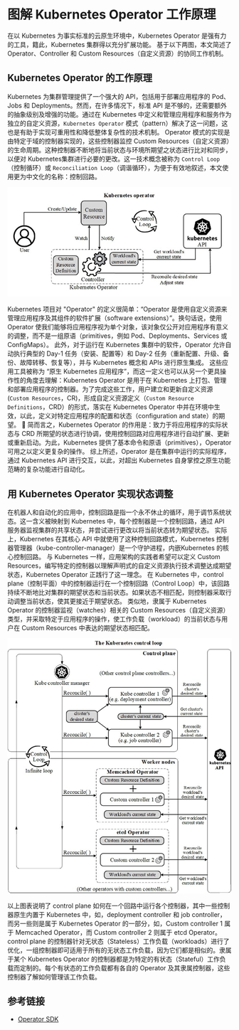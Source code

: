 # 图解 Kubernetes Operator 工作原理

在以 Kubernetes 为事实标准的云原生环境中，Kubernetes Operator 是强有力的工具，籍此，Kubernetes 集群得以充分扩展功能。
基于以下两图，本文简述了 Operator、Controller 和 Custom Resources（自定义资源）的协同工作机制。

## Kubernetes Operator 的工作原理

Kubernetes 为集群管理提供了一个强大的 API，包括用于部署应用程序的 Pod、Jobs 和 Deployments。然而，在许多情况下，标准 API 是不够的，还需要额外的抽象级别及增强的功能。通过在 Kubernetes 中定义和管理应用程序和服务作为独立的自定义资源，`Kubernetes Operator` 模式（pattern）解决了这一问题，这也是有助于实现可重用性和降低整体复杂性的技术机制。
Operator 模式的实现是由特定于域的控制器实现的，这些控制器监控 Custom Resources（自定义资源）的生命周期。这种控制器不断地将当前状态与环境所期望之状态进行比对和同步，以便对 Kubernetes集群进行必要的更改。这一技术概念被称为 `Control Loop`（控制循环）或 `Reconciliation Loop`（调谐循环），为便于有效地叙述，本文使用更为中文化的名称：控制回路。

![kubernetes-operator-status.jpeg](images/kubernetes-operator-status.jpeg)

Kubernetes 项目对 "Operator" 的定义很简单：“Operator 是使用自定义资源来管理应用程序及其组件的软件扩展（software extensions）”。换句话说，使用 Operator 使我们能够将应用程序视为单个对象，该对象仅公开对应用程序有意义的调整，而不是一组原语（primitives，例如 Pod、Deployments、Services 或 ConfigMaps）。
此外，对于运行在 Kubernetes 集群中的软件，Operator 允许自动执行典型的 Day-1 任务（安装、配置等）和 Day-2 任务（重新配置、升级、备份、故障转移、恢复等），并与 Kubernetes 概念和 APIs 进行原生集成。
这些应用工具被称为 “原生 Kubernetes 应用程序”，而这一定义也可以从另一个更具操作性的角度去理解：Kubernetes Operator 是用于在 Kubernetes 上打包、管理和部署应用程序的控制器。为了完成这些工作，用户建立和更新自定义资源 (`Custom Resources`，CR)，形成自定义资源定义（`Custom Resource Definitions`，CRD）的形式，落实在 Kubernetes Operator 中并在环境中生效，以此，定义对特定应用程序的配置和状态（configuration and state）的期望。
🚀 简而言之，Kubernetes Operator 的作用是：致力于将应用程序的实际状态与 CRD 所期望的状态进行协调，使用控制回路对应用程序进行自动扩展、更新或重新启动。为此，Kubernetes 提供了基本命令和原语（primitives），Operator 可用之以定义更复杂的操作。
综上所述，Operator 是在集群中运行的实际程序，通过 Kubernetes API 进行交互，以此，对超出 Kubernetes 自身掌控之原生功能范畴的复杂功能进行自动化。

## 用 Kubernetes Operator 实现状态调整

在机器人和自动化的应用中，控制回路是指一个永不休止的循环，用于调节系统状态。这一含义被映射到 Kubernetes 中，每个控制器是一个控制回路，通过 API 服务器监视集群的共享状态，并尝试进行更改以将当前状态转为期望状态。
实际上，Kubernetes 在其核心 API 中就使用了这种控制回路模式，Kubernetes 控制器管理器（kube-controller-manager）是一个守护进程，内嵌Kubernetes 的核心控制回路。
与 Kubernetes 一样，应用架构的实践者希望可以定义 Custom Resources，编写特定的控制器以理解声明式的自定义资源执行技术调整达成期望状态，Kubernetes Operator 正践行了这一理念。
在 Kubernetes 中，control plane（控制平面）中的控制器运行在一个控制回路（Control Loop）中，该回路持续不断地比对集群的期望状态和当前状态。如果状态不相匹配，则控制器采取行动调整当前状态，使其更接近于期望状态。
类似地，隶属于 Kubernetes Operator 的控制器监视（watches）相关的 Custom Resources（自定义资源）类型，并采取特定于应用程序的操作，使工作负载（workload）的当前状态与用户在 Custom Resources 中表达的期望状态相匹配。

![kubernetes-control-loop](images/kubernetes-control-loop.jpeg)

以上图表说明了 control plane 如何在一个回路中运行各个控制器，其中一些控制器原生内置于 Kubernetes 中，如，deployment controller 和 job controller，而另一些则是属于 Kubernetes Operator 的一部分，如，Custom controller 1 属于 Memcached Operator，而 Custom controller 2 则属于 etcd Operator。
control plane 的控制器针对无状态（Stateless）工作负载（workloads）进行了优化，一组控制器即可适用于所有的无状态工作负载，因为它们都是相似的。隶属于某个 Kubernetes Operator 的控制器都是为特定的有状态（Stateful）工作负载而定制的。每个有状态的工作负载都有各自的 Operator 及其隶属控制器，这些控制器了解如何管理该工作负载。

## 参考链接

- [Operator SDK](https://sdk.operatorframework.io/)
